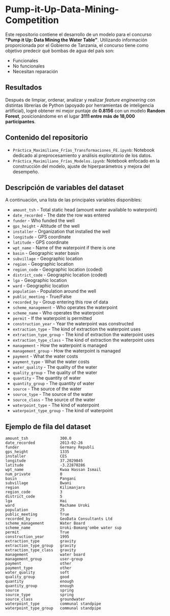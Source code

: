 # Pump-it-Up-Data-Mining-Competition

Este repositorio contiene el desarrollo de un modelo para el concurso **"Pump it Up: Data Mining the Water Table"**. Utilizando información proporcionada por el Gobierno de Tanzania, el concurso tiene como objetivo predecir qué bombas de agua del país son:

- Funcionales
- No funcionales
- Necesitan reparación

## Resultados

Después de limpiar, ordenar, analizar y realizar *feature engineering* con distintas librerías de Python (apoyado por herramientas de inteligencia artificial), logré obtener mi mejor puntaje de **0.8156** con un modelo **Random Forest**, posicionándome en el lugar **3111 entre más de 18,000 participantes**.

## Contenido del repositorio

- `Práctica_Maximiliano_Frías_Transformaciones_FE.ipynb`: Notebook dedicado al preprocesamiento y análisis exploratorio de los datos.
- `Práctica_Maximiliano_Frías_Modelos.ipynb`: Notebook enfocado en la construcción del modelo, ajuste de hiperparámetros y mejora del desempeño.

## Descripción de variables del dataset

A continuación, una lista de las principales variables disponibles:

- `amount_tsh` - Total static head (amount water available to waterpoint)
- `date_recorded` - The date the row was entered
- `funder` - Who funded the well
- `gps_height` - Altitude of the well
- `installer` - Organization that installed the well
- `longitude` - GPS coordinate
- `latitude` - GPS coordinate
- `wpt_name` - Name of the waterpoint if there is one
- `basin` - Geographic water basin
- `subvillage` - Geographic location
- `region` - Geographic location
- `region_code` - Geographic location (coded)
- `district_code` - Geographic location (coded)
- `lga` - Geographic location
- `ward` - Geographic location
- `population` - Population around the well
- `public_meeting` - True/False
- `recorded_by` - Group entering this row of data
- `scheme_management` - Who operates the waterpoint
- `scheme_name` - Who operates the waterpoint
- `permit` - If the waterpoint is permitted
- `construction_year` - Year the waterpoint was constructed
- `extraction_type` - The kind of extraction the waterpoint uses
- `extraction_type_group` - The kind of extraction the waterpoint uses
- `extraction_type_class` - The kind of extraction the waterpoint uses
- `management` - How the waterpoint is managed
- `management_group` - How the waterpoint is managed
- `payment` - What the water costs
- `payment_type` - What the water costs
- `water_quality` - The quality of the water
- `quality_group` - The quality of the water
- `quantity` - The quantity of water
- `quantity_group` - The quantity of water
- `source` - The source of the water
- `source_type` - The source of the water
- `source_class` - The source of the water
- `waterpoint_type` - The kind of waterpoint
- `waterpoint_type_group` - The kind of waterpoint

## Ejemplo de fila del dataset

```text
amount_tsh              300.0
date_recorded           2013-02-26
funder                  Germany Republi
gps_height              1335
installer               CES
longitude               37.2029845
latitude                -3.22870286
wpt_name                Kwaa Hassan Ismail
num_private             0
basin                   Pangani
subvillage              Bwani
region                  Kilimanjaro
region_code             3
district_code           5
lga                     Hai
ward                    Machame Uroki
population              25
public_meeting          True
recorded_by             GeoData Consultants Ltd
scheme_management       Water Board
scheme_name             Uroki-Bomang'ombe water sup
permit                  True
construction_year       1995
extraction_type         gravity
extraction_type_group   gravity
extraction_type_class   gravity
management              water board
management_group        user-group
payment                 other
payment_type            other
water_quality           soft
quality_group           good
quantity                enough
quantity_group          enough
source                  spring
source_type             spring
source_class            groundwater
waterpoint_type         communal standpipe
waterpoint_type_group   communal standpipe
